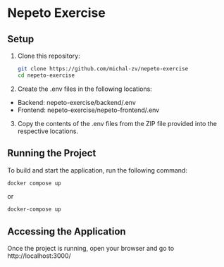 # Nepeto Exercise

## Setup

1. Clone this repository:
   ```bash
   git clone https://github.com/michal-zv/nepeto-exercise
   cd nepeto-exercise

2. Create the .env files in the following locations:
- Backend: nepeto-exercise/backend/.env
- Frontend: nepeto-exercise/nepeto-frontend/.env

3. Copy the contents of the .env files from the ZIP file provided into the respective locations.


## Running the Project

To build and start the application, run the following command:

```bash
docker compose up
```

or 

```bash
docker-compose up
```

## Accessing the Application
Once the project is running, open your browser and go to http://localhost:3000/
